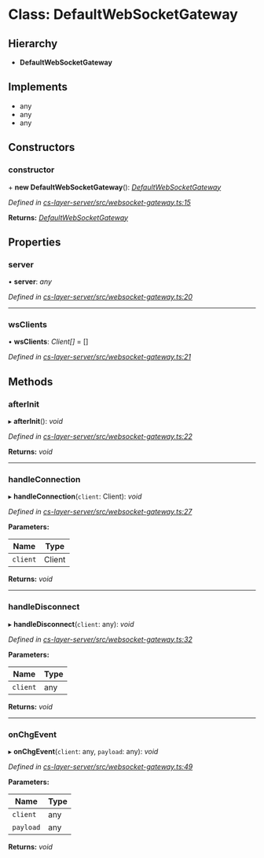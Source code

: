# Class: DefaultWebSocketGateway

## Hierarchy

* **DefaultWebSocketGateway**

## Implements

* any
* any
* any

## Constructors

###  constructor

\+ **new DefaultWebSocketGateway**(): *[DefaultWebSocketGateway](_cs_layer_server_src_websocket_gateway_.defaultwebsocketgateway.md)*

*Defined in [cs-layer-server/src/websocket-gateway.ts:15](https://github.com/RichardHovenkamp/csnext/blob/eefa977/packages/cs-layer-server/src/websocket-gateway.ts#L15)*

**Returns:** *[DefaultWebSocketGateway](_cs_layer_server_src_websocket_gateway_.defaultwebsocketgateway.md)*

## Properties

###  server

• **server**: *any*

*Defined in [cs-layer-server/src/websocket-gateway.ts:20](https://github.com/RichardHovenkamp/csnext/blob/eefa977/packages/cs-layer-server/src/websocket-gateway.ts#L20)*

___

###  wsClients

• **wsClients**: *Client[]* =  []

*Defined in [cs-layer-server/src/websocket-gateway.ts:21](https://github.com/RichardHovenkamp/csnext/blob/eefa977/packages/cs-layer-server/src/websocket-gateway.ts#L21)*

## Methods

###  afterInit

▸ **afterInit**(): *void*

*Defined in [cs-layer-server/src/websocket-gateway.ts:22](https://github.com/RichardHovenkamp/csnext/blob/eefa977/packages/cs-layer-server/src/websocket-gateway.ts#L22)*

**Returns:** *void*

___

###  handleConnection

▸ **handleConnection**(`client`: Client): *void*

*Defined in [cs-layer-server/src/websocket-gateway.ts:27](https://github.com/RichardHovenkamp/csnext/blob/eefa977/packages/cs-layer-server/src/websocket-gateway.ts#L27)*

**Parameters:**

Name | Type |
------ | ------ |
`client` | Client |

**Returns:** *void*

___

###  handleDisconnect

▸ **handleDisconnect**(`client`: any): *void*

*Defined in [cs-layer-server/src/websocket-gateway.ts:32](https://github.com/RichardHovenkamp/csnext/blob/eefa977/packages/cs-layer-server/src/websocket-gateway.ts#L32)*

**Parameters:**

Name | Type |
------ | ------ |
`client` | any |

**Returns:** *void*

___

###  onChgEvent

▸ **onChgEvent**(`client`: any, `payload`: any): *void*

*Defined in [cs-layer-server/src/websocket-gateway.ts:49](https://github.com/RichardHovenkamp/csnext/blob/eefa977/packages/cs-layer-server/src/websocket-gateway.ts#L49)*

**Parameters:**

Name | Type |
------ | ------ |
`client` | any |
`payload` | any |

**Returns:** *void*
